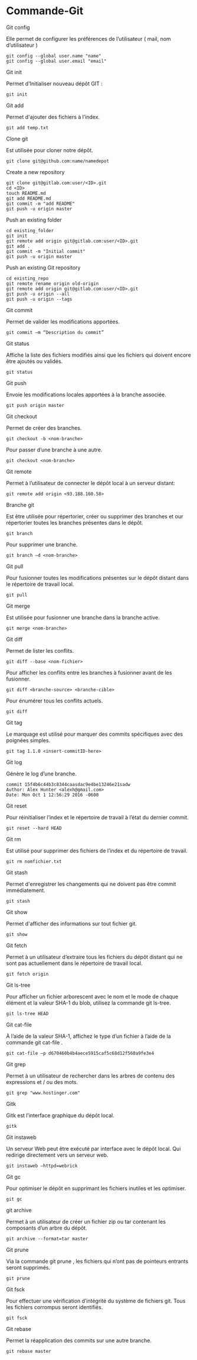 # Commande-Git


Git config

Elle permet de configurer les préférences de l’utilisateur ( mail, nom d’utilisateur )
    
    git config --global user.name "name"
    git config --global user.email "email"


Git init

Permet d'Initialiser nouveau dépôt GIT :

    git init


Git add

Permet d'ajouter des fichiers à l’index.

    git add temp.txt


Clone git

Est utilisée pour cloner notre dépôt. 

    git clone git@github.com:name/namedepot


Create a new repository

    git clone git@gitlab.com:user/<ID>.git
    cd <ID>
    touch README.md
    git add README.md
    git commit -m "add README"
    git push -u origin master


Push an existing folder

    cd existing_folder
    git init
    git remote add origin git@gitlab.com:user/<ID>.git
    git add .
    git commit -m "Initial commit"
    git push -u origin master


Push an existing Git repository

    cd existing_repo
    git remote rename origin old-origin
    git remote add origin git@gitlab.com:user/<ID>.git
    git push -u origin --all
    git push -u origin --tags

Git commit

Permet de valider les modifications apportées.

    git commit –m “Description du commit”


Git status

Affiche la liste des fichiers modifiés ainsi que les fichiers qui doivent encore être ajoutés ou validés.

    git status


Git push

Envoie les modifications locales apportées à la branche associée.

    git push origin master


Git checkout

Permet de créer des branches. 

    git checkout -b <nom-branche>

Pour passer d’une branche à une autre.

    git checkout <nom-branche>


Git remote

Permet à l’utilisateur de connecter le dépôt local à un serveur distant:

    git remote add origin <93.188.160.58>


Branche git

Est être utilisée pour répertorier, créer ou supprimer des branches et our répertorier toutes les branches présentes dans le dépôt.

    git branch

Pour supprimer une branche.

    git branch –d <nom-branche>


Git pull

Pour fusionner toutes les modifications présentes sur le dépôt distant dans le répertoire de travail local.

    git pull


Git merge

Est utilisée pour fusionner une branche dans la branche active.

    git merge <nom-branche>


Git diff

Permet de lister les conflits.

    git diff --base <nom-fichier>

Pour afficher les conflits entre les branches à fusionner avant de les fusionner.

    git diff <branche-source> <branche-cible>

Pour  énumérer tous les conflits actuels.

    git diff


Git tag

Le marquage est utilisé pour marquer des commits spécifiques avec des poignées simples. 

    git tag 1.1.0 <insert-commitID-here>


Git log

Génère le log d’une branche. 

    commit 15f4b6c44b3c8344caasdac9e4be13246e21sadw 
    Author: Alex Hunter <alexh@gmail.com> 
    Date: Mon Oct 1 12:56:29 2016 -0600


Git reset

Pour réinitialiser l’index et le répertoire de travail à l’état du dernier commit.

    git reset --hard HEAD


Git rm

Est utilisé pour supprimer des fichiers de l’index et du répertoire de travail.

    git rm nomfichier.txt


Git stash

Permet d'enregistrer les changements qui ne doivent pas être commit immédiatement.

    git stash


Git show

Permet d'afficher des informations sur tout fichier git.

    git show


Git fetch

Permet à un utilisateur d’extraire tous les fichiers du dépôt distant qui ne sont pas actuellement dans le répertoire de travail local.

    git fetch origin


Git ls-tree

Pour afficher un fichier arborescent avec le nom et le mode de chaque élément et la valeur SHA-1 du blob, utilisez la commande git ls-tree. 

    git ls-tree HEAD


Git cat-file

À l’aide de la valeur SHA-1, affichez le type d’un fichier à l’aide de la commande git cat-file . 

    git cat-file –p d670460b4b4aece5915caf5c68d12f560a9fe3e4


Git grep

Permet à un utilisateur de rechercher dans les arbres de contenu des expressions et / ou des mots.

    git grep "www.hostinger.com"


Gitk

Gitk est l’interface graphique du dépôt local. 

    gitk


Git instaweb

Un serveur Web peut être exécuté par interface avec le dépôt local. Qui redirige directement vers un serveur web.

    git instaweb –httpd=webrick


Git gc

Pour optimiser le dépôt en supprimant les fichiers inutiles et les optimiser.

    git gc


git archive

Permet à un utilisateur de créer un fichier zip ou tar contenant les composants d’un arbre du dépôt. 

    git archive --format=tar master


Git prune

Via la commande git prune , les fichiers qui n’ont pas de pointeurs entrants seront supprimés. 

    git prune


Git fsck

Pour effectuer une vérification d’intégrité du système de fichiers git. Tous les fichiers corrompus seront identifiés.

    git fsck


Git rebase

Permet la réapplication des commits sur une autre branche.

    git rebase master
